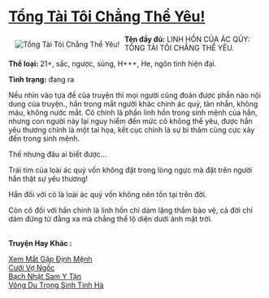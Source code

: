 <a href="https://utruyen.com/truyen/tong-tai-toi-chang-the-yeu/17363/" title="Tổng Tài Tôi Chẳng Thể Yêu!"><h1>Tổng Tài Tôi Chẳng Thể Yêu!</h1></a><div style="display:table"><img align="right" style="float: left; padding: 10px;" src="https://utruyen.com/images/story/200x260/tong-tai-toi-chang-the-yeu.jpg" alt="Tổng Tài Tôi Chẳng Thể Yêu!"><b>Tên đầy đủ:</b> LINH HỒN CỦA ÁC QỦY: TỔNG TÀI TÔI CHẲNG THỂ YÊU.<p></p><b>Thể loại: </b>21+, sắc, ngược, sủng, H+++, He, ngôn tình hiện đại.<p></p><b>Tình trạng:</b> đang ra<p></p>Nếu nhìn vào tựa đề của truyện thì mọi người cũng đoán được phần nào nội dung của truyện., hắn trong mắt người khác chính ác quỷ, tàn nhẫn, không máu, không nước mắt. Cô chính là phần linh hồn trong sinh mệnh của hắn, nhưng con người này lại nguy hiểm đến mức cô không thể yêu, được hắn yêu thương chính là một tai họa, kết cục chính là sự bi thảm cùng cực xảy đến trong sinh mệnh.<p></p>Thế nhưng đâu ai biết được...<p></p>Trái tim của loài ác quỷ vốn không đặt trong lòng ngực mà đặt trên người hắn thật sự yêu thương!<p></p>Hắn đối với cô là loài ác quỷ vốn không nên tồn tại trên đời.<p></p>Còn cô đối với hắn chính là linh hồn chỉ dám lặng thầm bảo vệ, cả đời chỉ dám đứng từ đằng xa mà chẳng thể lộ diện dưới ánh mặt trời.</div><p><br><b>Truyện Hay Khác :</b></p><a href="https://utruyen.com/truyen/xem-mat-gap-dinh-menh/19519/" alt="Xem Mắt Gặp Định Mệnh">Xem Mắt Gặp Định Mệnh</a><br/><a href="https://github.com/quanluxury/ngontinhhot/tree/master/truyenhay/19410/" alt="Cưới Vợ Ngốc">Cưới Vợ Ngốc</a><br/><a href="https://github.com/quanluxury/ngontinhhot/tree/master/truyenhay/21013/" alt="Bạch Nhật Sam Y Tận">Bạch Nhật Sam Y Tận</a><br/><a href="https://www.flickr.com/photos/184340401@N07/48799256797/" alt="Võng Du Trọng Sinh Tinh Hà">Võng Du Trọng Sinh Tinh Hà</a><br/>